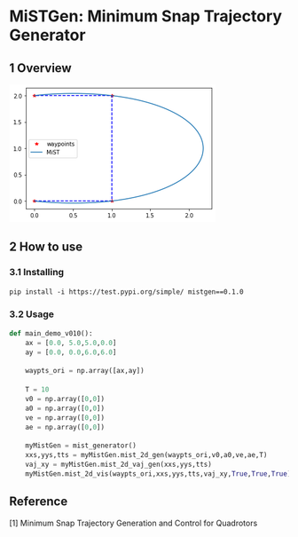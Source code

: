 # MiSTGen: Minimum Snap Trajectory Generator

## 1 Overview

![](figs/fig1.png)

## 2 How to use

### 3.1 Installing

```shell
pip install -i https://test.pypi.org/simple/ mistgen==0.1.0
```

### 3.2 Usage

```python
def main_demo_v010():
	ax = [0.0, 5.0,5.0,0.0]
    ay = [0.0, 0.0,6.0,6.0]
    
    waypts_ori = np.array([ax,ay])
    
    T = 10
    v0 = np.array([0,0])
    a0 = np.array([0,0])
    ve = np.array([0,0])
    ae = np.array([0,0])
    
    myMistGen = mist_generator()
    xxs,yys,tts = myMistGen.mist_2d_gen(waypts_ori,v0,a0,ve,ae,T)
    vaj_xy = myMistGen.mist_2d_vaj_gen(xxs,yys,tts)
    myMistGen.mist_2d_vis(waypts_ori,xxs,yys,tts,vaj_xy,True,True,True)
```

## Reference

[1] Minimum Snap Trajectory Generation and Control for Quadrotors

